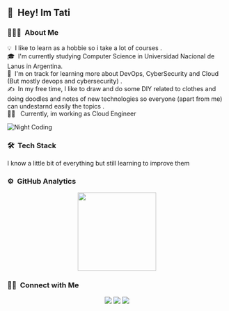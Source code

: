 ## 👋 &nbsp;Hey! Im Tati

### 👨🏻‍💻 &nbsp;About Me

💡 &nbsp;I like to learn as a hobbie so i take a lot of courses .\
🎓 &nbsp;I'm currently studying Computer Science in Universidad Nacional de Lanus in Argentina.\
🌱 &nbsp;I'm on track for learning more about DevOps, CyberSecurity and Cloud (But mostly devops and cybersecurity) .\
✍️ &nbsp;In my free time, I like to draw and do some DIY related to clothes and doing doodles and notes of new technologies so everyone (apart from me) can undestarnd easily the topics    .\
👷‍♀️ &nbsp; Currently, im working as Cloud Engineer 


<img alt="Night Coding" src="https://github.com/titamun/titamun/blob/main/Assets/CodingGif.gif?raw=true" align="center"/>

### 🛠 &nbsp;Tech Stack

I know a little bit of everything but still learning to improve them


### ⚙️ &nbsp;GitHub Analytics

<p align="center">
<a href="https://github.com/titamun">
  <img height="180em" src="https://github-readme-stats-eight-theta.vercel.app/api/top-langs/?username=titamun&layout=compact&exclude_lang=java+r&theme=vue-dark" />
</a>
</p>

### 🤝🏻 &nbsp;Connect with Me

<p align="center">
<a href="https://linkedin.com/in/titamun"><img src="https://img.shields.io/badge/-Tatiana%20Mun-0077B5?style=flat-square&logo=Linkedin&logoColor=white"/></a>
<a href="mailto:apuntatis@gmail.com"><img src="https://img.shields.io/badge/-apuntatis@gmail.com-D14836?style=flat-square&logo=Gmail&logoColor=white"/></a>
<a href="https://www.behance.net/TatianaSMunoz"><img src="https://img.shields.io/badge/-@Tatiana-Munoz?style=flat-square&logo=Behance&logoColor=white"/></a>
</p>
